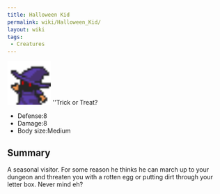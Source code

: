 ```yaml
---
title: Halloween Kid
permalink: wiki/Halloween_Kid/
layout: wiki
tags:
 - Creatures
---
```


<img src="halloween_kid1.png" title="fig:halloween_kid1.png" alt="halloween_kid1.png" width="100" />
''Trick or Treat?

-   Defense:8
-   Damage:8
-   Body size:Medium

Summary
-------

A seasonal visitor. For some reason he thinks he can march up to your
dungeon and threaten you with a rotten egg or putting dirt through your
letter box. Never mind eh?
